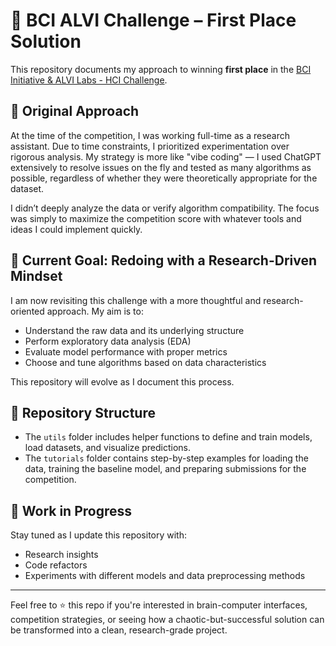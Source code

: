 # 🧠 BCI ALVI Challenge – First Place Solution

This repository documents my approach to winning **first place** in the [BCI Initiative & ALVI Labs - HCI Challenge](https://www.kaggle.com/competitions/bci-initiative-alvi-hci-challenge).

## 🏁 Original Approach

At the time of the competition, I was working full-time as a research assistant. Due to time constraints, I prioritized experimentation over rigorous analysis. My strategy is more like "vibe coding" — I used ChatGPT extensively to resolve issues on the fly and tested as many algorithms as possible, regardless of whether they were theoretically appropriate for the dataset.

I didn’t deeply analyze the data or verify algorithm compatibility. The focus was simply to maximize the competition score with whatever tools and ideas I could implement quickly.

## 🔁 Current Goal: Redoing with a Research-Driven Mindset

I am now revisiting this challenge with a more thoughtful and research-oriented approach. My aim is to:

- Understand the raw data and its underlying structure
- Perform exploratory data analysis (EDA)
- Evaluate model performance with proper metrics
- Choose and tune algorithms based on data characteristics

This repository will evolve as I document this process.

## 📁 Repository Structure

- The `utils` folder includes helper functions to define and train models, load datasets, and visualize predictions.
- The `tutorials` folder contains step-by-step examples for loading the data, training the baseline model, and preparing submissions for the competition.

## 🚧 Work in Progress

Stay tuned as I update this repository with:
- Research insights
- Code refactors
- Experiments with different models and data preprocessing methods

---

Feel free to ⭐️ this repo if you're interested in brain-computer interfaces, competition strategies, or seeing how a chaotic-but-successful solution can be transformed into a clean, research-grade project.

